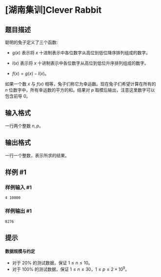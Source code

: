 # [湖南集训]Clever Rabbit

## 题目描述

聪明的兔子定义了三个函数:

- $g(x)$ 表示将 $x$ 十进制表示中各位数字从高位到低位降序排列组成的数字。

- $l(x)$ 表示将 $x$ 十进制表示中各位数字从高位到低位升序排列组成的数字。

- $f(x)=g(x)-l(x)$。

如果一个数 $x$ 与 $f(x)$ 相等，兔子们称它为幸运数。现在兔子们希望计算在所有的 $n$ 位数字中，所有幸运数的平方的和。结果对 $p$ 取模后输出，注意这里数字可以包含前导 $0$。

## 输入格式

一行两个整数 $n,p$。

## 输出格式

一行一个整数，表示所求的结果。

## 样例 #1

### 样例输入 #1
```
4 10000
```

### 样例输出 #1

```
8276
```

## 提示

#### 数据规模与约定
- 对于 $20\%$ 的测试数据，保证 $1\leq n\leq 10$。
- 对于 $100\%$ 的测试数据，保证 $1\leq n\leq 30$，$1\leq p\leq 2\times 10^9$。
